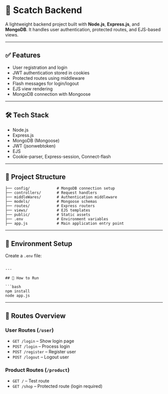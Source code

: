 
# 🛒 Scatch Backend

A lightweight backend project built with **Node.js**, **Express.js**, and **MongoDB**. It handles user authentication, protected routes, and EJS-based views.

---

## ✅ Features

* User registration and login
* JWT authentication stored in cookies
* Protected routes using middleware
* Flash messages for login/logout
* EJS view rendering
* MongoDB connection with Mongoose

---

## 🛠️ Tech Stack

* Node.js
* Express.js
* MongoDB (Mongoose)
* JWT (jsonwebtoken)
* EJS
* Cookie-parser, Express-session, Connect-flash

---

## 📁 Project Structure

```
├── config/            # MongoDB connection setup
├── controllers/       # Request handlers
├── middleWares/       # Authentication middleware
├── models/            # Mongoose schemas
├── routes/            # Express routers
├── views/             # EJS templates
├── public/            # Static assets
├── .env               # Environment variables
├── app.js             # Main application entry point
```

---

## 🔐 Environment Setup

Create a `.env` file:

```

---

## 🚀 How to Run

```bash
npm install
node app.js
```

---

## 📌 Routes Overview

### User Routes (`/user`)

* `GET /login` – Show login page
* `POST /login` – Process login
* `POST /register` – Register user
* `POST /logout` – Logout user

### Product Routes (`/product`)

* `GET /` – Test route
* `GET /shop` – Protected route (login required)


